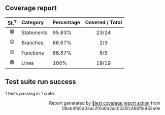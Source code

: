 <!-- jest coverage report action for options with hash 11b8a2ca89bfaeea09600f9f64cf2c01 -->

## Coverage report 



| <div title="Status of coverage:&#10; 🟢 - ok&#10; 🟡 - slightly more than threshold&#10; 🔴 - under the threshold">St.<sup>:grey_question:</sup></div> | Category   | Percentage | Covered / Total |
| :----------------------------------------------------------------------------------------------------------------------------------------------------: | :--------- | :--------- | :-------------: |
|                                                                           🟢                                                                           | Statements | 95.83%     |      23/24      |
|                                                                           🟡                                                                           | Branches   | 66.67%     |       2/3       |
|                                                                           🟡                                                                           | Functions  | 66.67%     |       6/9       |
|                                                                           🟢                                                                           | Lines      | 100%       |      19/19      |


## Test suite run success
1 tests passing in 1 suite.

<p align="right">Report generated by <a href="https://github.com/ArtiomTr/jest-coverage-report-action">🧪jest coverage report action</a> from 09ab4fe5d02ac2f0a6b2ac02a5fc460ffe932e0e</p>
